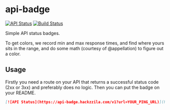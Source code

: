 # api-badge
[![API Status](https://api-badge.hackzzila.com/v1?url=https://api-badge.hackzzila.com/v1/ping)](https://github.com/Hackzzila/api-badge)
[![Build Status](https://travis-ci.org/Hackzzila/api-badge.svg?branch=master)](https://travis-ci.org/Hackzzila/api-badge)

Simple API status badges.

To get colors, we record min and max response times, and find where yours sits in the range, and do some math
(courtesy of @appellation) to figure out a color.

## Usage
Firstly you need a route on your API that returns a successful status code (2xx or 3xx) and preferably
does no logic. Then you can put the badge on your README.

```markdown
[![API Status](https://api-badge.hackzzila.com/v1?url=YOUR_PING_URL)](https://github.com/Hackzzila/api-badge)
```
